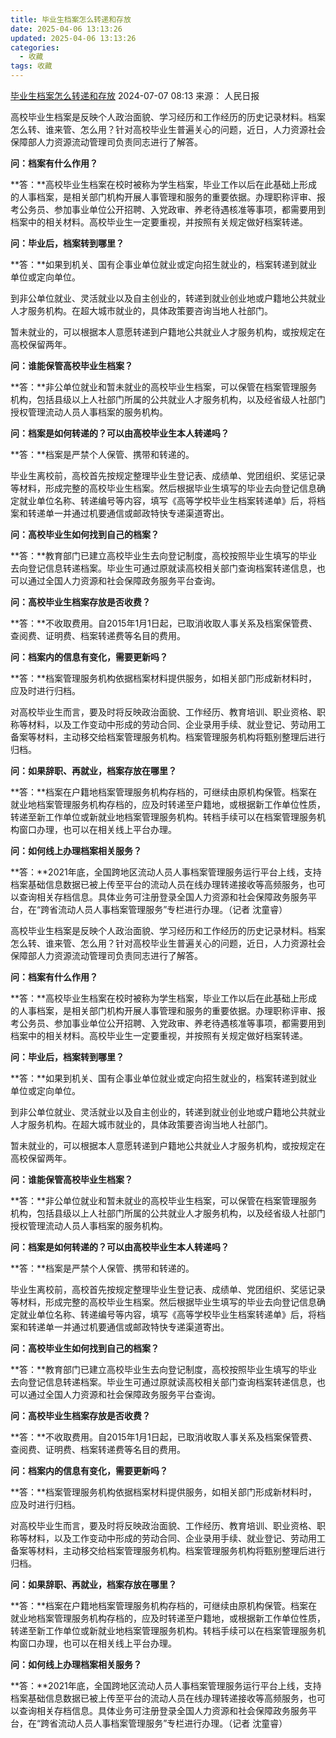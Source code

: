 ```yaml
---
title: 毕业生档案怎么转递和存放
date: 2025-04-06 13:13:26
updated: 2025-04-06 13:13:26
categories:
  - 收藏
tags: 收藏
---
```


[毕业生档案怎么转递和存放](https://www.gov.cn/zhengce/202407/content_6961771.htm)
2024-07-07 08:13 来源： 人民日报

高校毕业生档案是反映个人政治面貌、学习经历和工作经历的历史记录材料。档案怎么转、谁来管、怎么用？针对高校毕业生普遍关心的问题，近日，人力资源社会保障部人力资源流动管理司负责同志进行了解答。

**问：档案有什么作用？**

**答：**高校毕业生档案在校时被称为学生档案，毕业工作以后在此基础上形成的人事档案，是相关部门机构开展人事管理和服务的重要依据。办理职称评审、报考公务员、参加事业单位公开招聘、入党政审、养老待遇核准等事项，都需要用到档案中的相关材料。高校毕业生一定要重视，并按照有关规定做好档案转递。
<!-- more -->

**问：毕业后，档案转到哪里？**

**答：**如果到机关、国有企事业单位就业或定向招生就业的，档案转递到就业单位或定向单位。

到非公单位就业、灵活就业以及自主创业的，转递到就业创业地或户籍地公共就业人才服务机构。在超大城市就业的，具体政策要咨询当地人社部门。

暂未就业的，可以根据本人意愿转递到户籍地公共就业人才服务机构，或按规定在高校保留两年。

**问：谁能保管高校毕业生档案？**

**答：**非公单位就业和暂未就业的高校毕业生档案，可以保管在档案管理服务机构，包括县级以上人社部门所属的公共就业人才服务机构，以及经省级人社部门授权管理流动人员人事档案的服务机构。

**问：档案是如何转递的？可以由高校毕业生本人转递吗？**

**答：**档案是严禁个人保管、携带和转递的。

毕业生离校前，高校首先按规定整理毕业生登记表、成绩单、党团组织、奖惩记录等材料，形成完整的高校毕业生档案。然后根据毕业生填写的毕业去向登记信息确定就业单位名称、转递编号等内容，填写《高等学校毕业生档案转递单》后，将档案和转递单一并通过机要通信或邮政特快专递渠道寄出。

**问：高校毕业生如何找到自己的档案？**

**答：**教育部门已建立高校毕业生去向登记制度，高校按照毕业生填写的毕业去向登记信息转递档案。毕业生可通过原就读高校相关部门查询档案转递信息，也可以通过全国人力资源和社会保障政务服务平台查询。

**问：高校毕业生档案存放是否收费？**

**答：**不收取费用。自2015年1月1日起，已取消收取人事关系及档案保管费、查阅费、证明费、档案转递费等名目的费用。

**问：档案内的信息有变化，需要更新吗？**

**答：**档案管理服务机构依据档案材料提供服务，如相关部门形成新材料时，应及时进行归档。

对高校毕业生而言，要及时将反映政治面貌、工作经历、教育培训、职业资格、职称等材料，以及工作变动中形成的劳动合同、企业录用手续、就业登记、劳动用工备案等材料，主动移交给档案管理服务机构。档案管理服务机构将甄别整理后进行归档。

**问：如果辞职、再就业，档案存放在哪里？**

**答：**档案在户籍地档案管理服务机构存档的，可继续由原机构保管。档案在就业地档案管理服务机构存档的，应及时转递至户籍地，或根据新工作单位性质，转递至新工作单位或新就业地档案管理服务机构。转档手续可以在档案管理服务机构窗口办理，也可以在相关线上平台办理。

**问：如何线上办理档案相关服务？**

**答：**2021年底，全国跨地区流动人员人事档案管理服务运行平台上线，支持档案基础信息数据已被上传至平台的流动人员在线办理转递接收等高频服务，也可以查询相关存档信息。具体业务可注册登录全国人力资源和社会保障政务服务平台，在“跨省流动人员人事档案管理服务”专栏进行办理。（记者 沈童睿）

高校毕业生档案是反映个人政治面貌、学习经历和工作经历的历史记录材料。档案怎么转、谁来管、怎么用？针对高校毕业生普遍关心的问题，近日，人力资源社会保障部人力资源流动管理司负责同志进行了解答。

**问：档案有什么作用？**

**答：**高校毕业生档案在校时被称为学生档案，毕业工作以后在此基础上形成的人事档案，是相关部门机构开展人事管理和服务的重要依据。办理职称评审、报考公务员、参加事业单位公开招聘、入党政审、养老待遇核准等事项，都需要用到档案中的相关材料。高校毕业生一定要重视，并按照有关规定做好档案转递。

**问：毕业后，档案转到哪里？**

**答：**如果到机关、国有企事业单位就业或定向招生就业的，档案转递到就业单位或定向单位。

到非公单位就业、灵活就业以及自主创业的，转递到就业创业地或户籍地公共就业人才服务机构。在超大城市就业的，具体政策要咨询当地人社部门。

暂未就业的，可以根据本人意愿转递到户籍地公共就业人才服务机构，或按规定在高校保留两年。

**问：谁能保管高校毕业生档案？**

**答：**非公单位就业和暂未就业的高校毕业生档案，可以保管在档案管理服务机构，包括县级以上人社部门所属的公共就业人才服务机构，以及经省级人社部门授权管理流动人员人事档案的服务机构。

**问：档案是如何转递的？可以由高校毕业生本人转递吗？**

**答：**档案是严禁个人保管、携带和转递的。

毕业生离校前，高校首先按规定整理毕业生登记表、成绩单、党团组织、奖惩记录等材料，形成完整的高校毕业生档案。然后根据毕业生填写的毕业去向登记信息确定就业单位名称、转递编号等内容，填写《高等学校毕业生档案转递单》后，将档案和转递单一并通过机要通信或邮政特快专递渠道寄出。

**问：高校毕业生如何找到自己的档案？**

**答：**教育部门已建立高校毕业生去向登记制度，高校按照毕业生填写的毕业去向登记信息转递档案。毕业生可通过原就读高校相关部门查询档案转递信息，也可以通过全国人力资源和社会保障政务服务平台查询。

**问：高校毕业生档案存放是否收费？**

**答：**不收取费用。自2015年1月1日起，已取消收取人事关系及档案保管费、查阅费、证明费、档案转递费等名目的费用。

**问：档案内的信息有变化，需要更新吗？**

**答：**档案管理服务机构依据档案材料提供服务，如相关部门形成新材料时，应及时进行归档。

对高校毕业生而言，要及时将反映政治面貌、工作经历、教育培训、职业资格、职称等材料，以及工作变动中形成的劳动合同、企业录用手续、就业登记、劳动用工备案等材料，主动移交给档案管理服务机构。档案管理服务机构将甄别整理后进行归档。

**问：如果辞职、再就业，档案存放在哪里？**

**答：**档案在户籍地档案管理服务机构存档的，可继续由原机构保管。档案在就业地档案管理服务机构存档的，应及时转递至户籍地，或根据新工作单位性质，转递至新工作单位或新就业地档案管理服务机构。转档手续可以在档案管理服务机构窗口办理，也可以在相关线上平台办理。

**问：如何线上办理档案相关服务？**

**答：**2021年底，全国跨地区流动人员人事档案管理服务运行平台上线，支持档案基础信息数据已被上传至平台的流动人员在线办理转递接收等高频服务，也可以查询相关存档信息。具体业务可注册登录全国人力资源和社会保障政务服务平台，在“跨省流动人员人事档案管理服务”专栏进行办理。（记者 沈童睿）